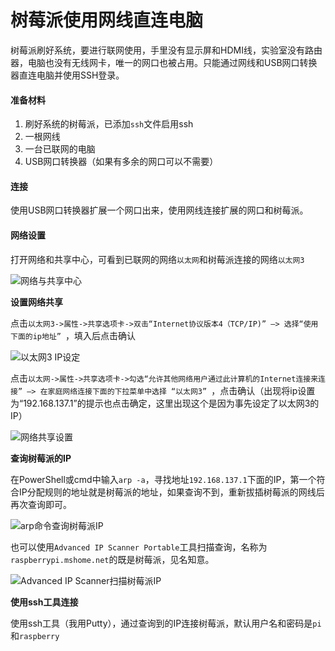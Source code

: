 # 树莓派使用网线直连电脑


树莓派刷好系统，要进行联网使用，手里没有显示屏和HDMI线，实验室没有路由器，电脑也没有无线网卡，唯一的网口也被占用。只能通过网线和USB网口转换器直连电脑并使用SSH登录。

#### 准备材料

1. 刷好系统的树莓派，已添加`ssh`文件启用ssh
2. 一根网线
3. 一台已联网的电脑
4. USB网口转换器（如果有多余的网口可以不需要）

#### 连接

使用USB网口转换器扩展一个网口出来，使用网线连接扩展的网口和树莓派。

#### 网络设置

打开网络和共享中心，可看到已联网的网络`以太网`和树莓派连接的网络`以太网3`

![网络与共享中心](https://picped-1301226557.cos.ap-beijing.myqcloud.com/BC_20190904_3AXugP.png)

**设置网络共享**

点击`以太网3->属性->共享选项卡->双击“Internet协议版本4（TCP/IP)” –> 选择“使用下面的ip地址” `，填入后点击确认

![以太网3 IP设定](https://picped-1301226557.cos.ap-beijing.myqcloud.com/3AXUg0.png)

点击`以太网->属性->共享选项卡->勾选“允许其他网络用户通过此计算机的Internet连接来连接” –> 在家庭网络连接下面的下拉菜单中选择 “以太网3” `，点击确认（出现将ip设置为“192.168.137.1”的提示也点击确定，这里出现这个是因为事先设定了以太网3的IP）

![网络共享设置](https://picped-1301226557.cos.ap-beijing.myqcloud.com/BC_20190904_3AXoUH.png)

**查询树莓派的IP**

在PowerShell或cmd中输入`arp -a`，寻找地址`192.168.137.1`下面的IP，第一个符合IP分配规则的地址就是树莓派的地址，如果查询不到，重新拔插树莓派的网线后再次查询即可。

![arp命令查询树莓派IP](https://picped-1301226557.cos.ap-beijing.myqcloud.com/BC_20190904_3AjSaQ.png)

也可以使用`Advanced IP Scanner Portable`工具扫描查询，名称为`raspberrypi.mshome.net`的既是树莓派，见名知意。

![Advanced IP Scanner扫描树莓派IP](https://picped-1301226557.cos.ap-beijing.myqcloud.com/BC_20190904_3AjFx0.png)

**使用ssh工具连接**

使用ssh工具（我用Putty），通过查询到的IP连接树莓派，默认用户名和密码是`pi`和`raspberry`
